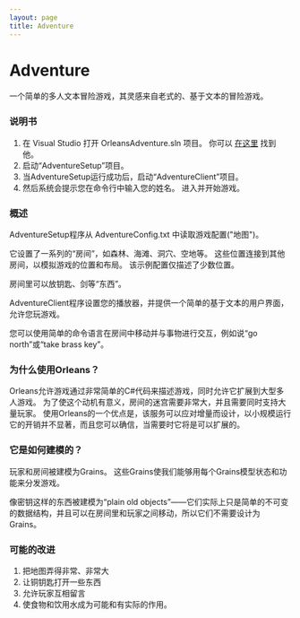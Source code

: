 ```yaml
---
layout: page
title: Adventure
---
```


# Adventure

一个简单的多人文本冒险游戏，其灵感来自老式的、基于文本的冒险游戏。

### 说明书
1. 在 Visual Studio 打开 OrleansAdventure.sln 项目。 你可以 [在这里](https://github.com/dotnet/orleans/tree/master/Samples/2.0/Adventure) 找到他。
2. 启动“AdventureSetup”项目。
3. 当AdventureSetup运行成功后，启动“AdventureClient”项目。
4. 然后系统会提示您在命令行中输入您的姓名。 进入并开始游戏。


### 概述
AdventureSetup程序从 AdventureConfig.txt 中读取游戏配置("地图")。

它设置了一系列的“房间”，如森林、海滩、洞穴、空地等。 这些位置连接到其他房间，以模拟游戏的位置和布局。 该示例配置仅描述了少数位置。

房间里可以放钥匙、剑等“东西”。

AdventureClient程序设置您的播放器，并提供一个简单的基于文本的用户界面，允许您玩游戏。

您可以使用简单的命令语言在房间中移动并与事物进行交互，例如说“go north”或“take brass key”。

### 为什么使用Orleans？
Orleans允许游戏通过非常简单的C#代码来描述游戏，同时允许它扩展到大型多人游戏。 为了使这个动机有意义，房间的迷宫需要非常大，并且需要同时支持大量玩家。 使用Orleans的一个优点是，该服务可以应对增量而设计，以小规模运行它的开销并不显著，而且您可以确信，当需要时它将是可以扩展的。

### 它是如何建模的？
玩家和房间被建模为Grains。 这些Grains使我们能够用每个Grains模型状态和功能来分发游戏。

像密钥这样的东西被建模为“plain old objects”——它们实际上只是简单的不可变的数据结构，并且可以在房间里和玩家之间移动，所以它们不需要设计为Grains。

### 可能的改进
1. 把地图弄得非常、非常大
2. 让铜钥匙打开一些东西
3. 允许玩家互相留言
4. 使食物和饮用水成为可能和有实际的作用。
